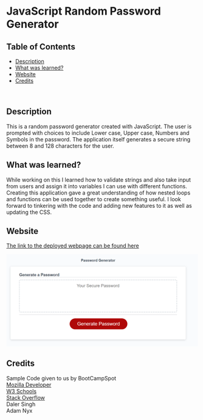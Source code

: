 # JavaScript Random Password Generator

## Table of Contents
- [Description](#description)
- [What was learned?](#what-was-learned)
- [Website](#website)
- [Credits](#credits)
<br />

## Description
This is a random password generator created with JavaScript. The user is prompted with choices to include Lower case, Upper case, Numbers and Symbols in the password. The application itself generates a secure string between 8 and 128 characters for the user.
<br />

## What was learned?
While working on this I learned how to validate strings and also take input from users and assign it into variables I can use with different functions. Creating this application gave a great understanding of how nested loops and functions can be used together to create something useful. I look forward to tinkering with the code and adding new features to it as well as updating the CSS.
<br />

## Website
[The link to the deployed webpage can be found here](https://angadbatth.github.io/random-password-generator/)

![Sample of Website](./Assets/website.png)
<br />

## Credits

Sample Code given to us by BootCampSpot <br />
[Mozilla Developer](https://developer.mozilla.org/en-US/) <br />
[W3 Schools](https://www.w3schools.com/) <br />
[Stack Overflow](https://stackoverflow.com/) <br />
Daler Singh <br />
Adam Nyx


